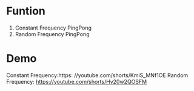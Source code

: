 # Funtion
1. Constant Frequency PingPong
2. Random Frequency PingPong
# Demo
Constant Frequency:https: //youtube.com/shorts/KmiS_MNf1OE
Random Frequency: https://youtube.com/shorts/Hv20w2QOSFM
